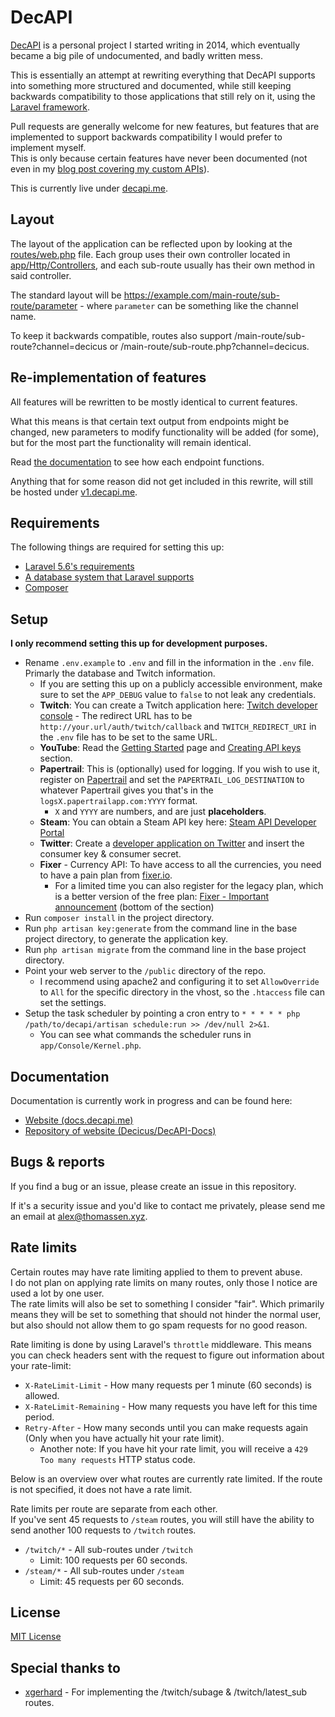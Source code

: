 # DecAPI

[DecAPI](https://decapi.me/) is a personal project I started writing in 2014, which eventually became a big pile of undocumented, and badly written mess.

This is essentially an attempt at rewriting everything that DecAPI supports into something more structured and documented, while still keeping backwards compatibility to those applications that still rely on it, using the [Laravel framework](https://laravel.com/).

Pull requests are generally welcome for new features, but features that are implemented to support backwards compatibility I would prefer to implement myself.  
This is only because certain features have never been documented (not even in my [blog post covering my custom APIs](https://blog.decicus.com/custom-apis/)).

This is currently live under [decapi.me](https://decapi.me/).

## Layout

The layout of the application can be reflected upon by looking at the [routes/web.php](routes/web.php) file. Each group uses their own controller located in [app/Http/Controllers](app/Http/Controllers), and each sub-route usually has their own method in said controller.

The standard layout will be https://example.com/main-route/sub-route/parameter - where `parameter` can be something like the channel name.

To keep it backwards compatible, routes also support /main-route/sub-route?channel=decicus or /main-route/sub-route.php?channel=decicus.

## Re-implementation of features

All features will be rewritten to be mostly identical to current features.

What this means is that certain text output from endpoints might be changed, new parameters to modify functionality will be added (for some), but for the most part the functionality will remain identical.

Read [the documentation](https://docs.decapi.me/) to see how each endpoint functions.

Anything that for some reason did not get included in this rewrite, will still be hosted under [v1.decapi.me](https://v1.decapi.me/).  

## Requirements

The following things are required for setting this up:

- [Laravel 5.6's requirements](https://laravel.com/docs/5.6/installation#server-requirements)
- [A database system that Laravel supports](https://laravel.com/docs/5.6/database#introduction)
- [Composer](https://getcomposer.org/)

## Setup

**I only recommend setting this up for development purposes.**

- Rename `.env.example` to `.env` and fill in the information in the `.env` file. Primarly the database and Twitch information.
    - If you are setting this up on a publicly accessible environment, make sure to set the `APP_DEBUG` value to `false` to not leak any credentials.
    - **Twitch**: You can create a Twitch application here: [Twitch developer console](https://dev.twitch.tv/console) - The redirect URL has to be `http://your.url/auth/twitch/callback` and `TWITCH_REDIRECT_URI` in the `.env` file has to be set to the same URL.
    - **YouTube**: Read the [Getting Started](https://developers.google.com/youtube/v3/getting-started#before-you-start) page and [Creating API keys](https://developers.google.com/youtube/registering_an_application#Create_API_Keys) section.
    - **Papertrail**: This is (optionally) used for logging. If you wish to use it, register on [Papertrail](https://papertrailapp.com/) and set the `PAPERTRAIL_LOG_DESTINATION` to whatever Papertrail gives you that's in the `logsX.papertrailapp.com:YYYY` format.
        - `X` and `YYYY` are numbers, and are just **placeholders**.
    - **Steam**: You can obtain a Steam API key here: [Steam API Developer Portal](https://steamcommunity.com/dev)
    - **Twitter**: Create a [developer application on Twitter](https://apps.twitter.com/) and insert the consumer key & consumer secret.
    - **Fixer** - Currency API: To have access to all the currencies, you need to have a pain plan from [fixer.io](https://fixer.io/).
        - For a limited time you can also register for the legacy plan, which is a better version of the free plan: [Fixer - Important announcement](https://github.com/fixerAPI/fixer#fixer----important-announcement) (bottom of the section)
- Run `composer install` in the project directory.
- Run `php artisan key:generate` from the command line in the base project directory, to generate the application key.
- Run `php artisan migrate` from the command line in the base project directory.
- Point your web server to the `/public` directory of the repo.
    - I recommend using apache2 and configuring it to set `AllowOverride` to `All` for the specific directory in the vhost, so the `.htaccess` file can set the settings.
- Setup the task scheduler by pointing a cron entry to `* * * * * php /path/to/decapi/artisan schedule:run >> /dev/null 2>&1`.
    - You can see what commands the scheduler runs in `app/Console/Kernel.php`.

## Documentation

Documentation is currently work in progress and can be found here:

- [Website (docs.decapi.me)](https://docs.decapi.me/)
- [Repository of website (Decicus/DecAPI-Docs)](https://github.com/Decicus/DecAPI-Docs)

## Bugs & reports

If you find a bug or an issue, please create an issue in this repository.

If it's a security issue and you'd like to contact me privately, please send me an email at <alex@thomassen.xyz>.

## Rate limits

Certain routes may have rate limiting applied to them to prevent abuse.  
I do not plan on applying rate limits on many routes, only those I notice are used a lot by one user.  
The rate limits will also be set to something I consider "fair". Which primarily means they will be set to something that should not hinder the normal user, but also should not allow them to go spam requests for no good reason.

Rate limiting is done by using Laravel's `throttle` middleware. This means you can check headers sent with the request to figure out information about your rate-limit:

- `X-RateLimit-Limit` - How many requests per 1 minute (60 seconds) is allowed.
- `X-RateLimit-Remaining` - How many requests you have left for this time period.
- `Retry-After` - How many seconds until you can make requests again (Only when you have actually hit your rate limit).
    - Another note: If you have hit your rate limit, you will receive a `429 Too many requests` HTTP status code.

Below is an overview over what routes are currently rate limited. If the route is not specified, it does not have a rate limit.

Rate limits per route are separate from each other.  
If you've sent 45 requests to `/steam` routes, you will still have the ability to send another 100 requests to `/twitch` routes.

- `/twitch/*` - All sub-routes under `/twitch`
    - Limit: 100 requests per 60 seconds.
- `/steam/*` - All sub-routes under `/steam`
    - Limit: 45 requests per 60 seconds.

## License

[MIT License](LICENSE)

## Special thanks to

- [xgerhard](https://github.com/xgerhard) - For implementing the /twitch/subage & /twitch/latest_sub routes.
